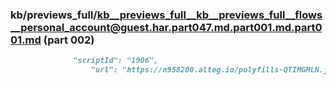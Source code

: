 ### kb/previews_full/kb__previews_full__kb__previews_full__flows__personal_account@guest.har.part047.md.part001.md.part001.md (part 002)

```md
              "scriptId": "1906",
                  "url": "https://n958200.alteg.io/polyfills-QTIMGMLN.js",
     
```

```
